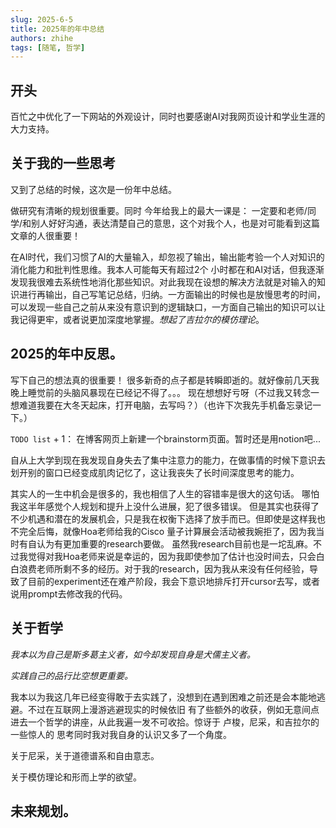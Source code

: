 ```yaml
---
slug: 2025-6-5
title: 2025年的年中总结
authors: zhihe
tags: [随笔, 哲学]
---
```



## 开头
百忙之中优化了一下网站的外观设计，同时也要感谢AI对我网页设计和学业生涯的大力支持。


## 关于我的一些思考
又到了总结的时候，这次是一份年中总结。

做研究有清晰的规划很重要。同时 今年给我上的最大一课是： 一定要和老师/同学/和别人好好沟通，表达清楚自己的意思，这个对我个人，也是对可能看到这篇文章的人很重要！

在AI时代，我们习惯了AI的大量输入，却忽视了输出，输出能考验一个人对知识的消化能力和批判性思维。我本人可能每天有超过2个
小时都在和AI对话，但我逐渐发现我很难去系统性地消化那些知识。对此我现在设想的解决方法就是对输入的知识进行再输出，自己写笔记总结，归纳。一方面输出的时候也是放慢思考的时间，可以发现一些自己之前从来没有意识到的逻辑缺口，一方面自己输出的知识可以让我记得更牢，或者说更加深度地掌握。*想起了吉拉尔的模仿理论*。
<!-- truncate -->

## 2025的年中反思。
写下自己的想法真的很重要！ 很多新奇的点子都是转瞬即逝的。就好像前几天我晚上睡觉前的头脑风暴现在已经记不得了。。。
现在想想好亏呀（不过我又转念一想难道我要在大冬天起床，打开电脑，去写吗？）（也许下次我先手机备忘录记一下。）

`TODO list` + 1： 在博客网页上新建一个brainstorm页面。暂时还是用notion吧...


自从上大学到现在我发现自身失去了集中注意力的能力，在做事情的时候下意识去划开别的窗口已经变成肌肉记忆了，这让我丧失了长时间深度思考的能力。


其实人的一生中机会是很多的，我也相信了人生的容错率是很大的这句话。 哪怕我这半年感觉个人规划和提升上没什么进展，犯了很多错误。
但是其实也获得了不少机遇和潜在的发展机会，只是我在权衡下选择了放手而已。但即使是这样我也不完全后悔，就像Hoa老师给我的Cisco 量子计算展会活动被我婉拒了，因为我当时有自认为有更加重要的research要做。 虽然我research目前也是一坨乱麻。不过我觉得对我Hoa老师来说是幸运的，因为我即使参加了估计也没时间去，只会白白浪费老师所剩不多的经历。对于我的research，因为我从来没有任何经验，导致了目前的experiment还在难产阶段，我会下意识地排斥打开cursor去写，或者说用prompt去修改我的代码。




## 关于哲学

*我本以为自己是斯多葛主义者，如今却发现自身是犬儒主义者。*

*实践自己的品行比空想更重要。*

我本以为我这几年已经变得敢于去实践了，没想到在遇到困难之前还是会本能地逃避。不过在互联网上漫游逃避现实的时候依旧
有了些额外的收获，例如无意间点进去一个哲学的讲座，从此我遍一发不可收拾。惊讶于 卢梭，尼采，和吉拉尔的一些惊人的
思考同时我对我自身的认识又多了一个角度。



关于尼采，关于道德谱系和自由意志。


关于模仿理论和形而上学的欲望。




## 未来规划。

